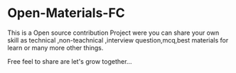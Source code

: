 # Open-Materials-FC

This is a Open source contribution Project were you can share your own skill as technical ,non-teachnical ,interview question,mcq,best materials for learn or many more other things.

Free feel to share are let's grow together...
